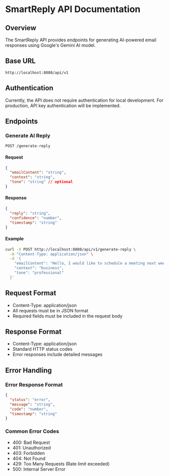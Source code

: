 # SmartReply API Documentation

## Overview
The SmartReply API provides endpoints for generating AI-powered email responses using Google's Gemini AI model.

## Base URL
```
http://localhost:8080/api/v1
```

## Authentication
Currently, the API does not require authentication for local development. For production, API key authentication will be implemented.

## Endpoints

### Generate AI Reply
```
POST /generate-reply
```

#### Request
```json
{
  "emailContent": "string",
  "context": "string",
  "tone": "string" // optional
}
```

#### Response
```json
{
  "reply": "string",
  "confidence": "number",
  "timestamp": "string"
}
```

#### Example
```bash
curl -X POST http://localhost:8080/api/v1/generate-reply \
  -H "Content-Type: application/json" \
  -d '{
    "emailContent": "Hello, I would like to schedule a meeting next week.",
    "context": "business",
    "tone": "professional"
  }'
```

## Request Format
- Content-Type: application/json
- All requests must be in JSON format
- Required fields must be included in the request body

## Response Format
- Content-Type: application/json
- Standard HTTP status codes
- Error responses include detailed messages

## Error Handling

### Error Response Format
```json
{
  "status": "error",
  "message": "string",
  "code": "number",
  "timestamp": "string"
}
```

### Common Error Codes
- 400: Bad Request
- 401: Unauthorized
- 403: Forbidden
- 404: Not Found
- 429: Too Many Requests (Rate limit exceeded)
- 500: Internal Server Error

